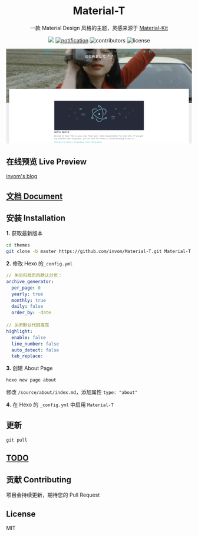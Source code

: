 <h1 align="center">Material-T</h1>

<p align="center">一款 Material Design 风格的主题，灵感来源于 <a href="https://github.com/creativetimofficial/material-kit">Material-Kit</a></p>

<p align="center">
  <a href="https://join.slack.com/t/material-t/shared_invite/enQtNTQ2NjA3OTAzOTQwLWIyNGZlYWE2N2U2ZWEzMzBlNDZlYjQxNmI3NGM2Njk4ODUzYTY2MTdmNzRhYjgyYTY5NGZlOTc2YTk1YTMzNDg"><img src="https://img.shields.io/badge/chat-on%20slack-blueviolet.svg"></a>
  <a href="https://github.com/invom/Material-T/issues?q=is%3Aopen+is%3Aissue+label%3Anotification"><img alt="notification" src="https://img.shields.io/github/issues-raw/invom/Material-T/notification.svg?label=notification&style=flat"></a>
  <img alt="contributors" src="https://img.shields.io/github/contributors/invom/Material-T.svg?style=flat">
  <img alt="license" src="https://img.shields.io/github/license/invom/Material-T.svg?style=flat">
</p>

![screenshot-index](screenshot-index.png)


## 在线预览 Live Preview

[invom's blog](https://invom.cc)

## [文档 Document](http://invom.github.io/Material-T-docs)

## 安装 Installation

**1.** 获取最新版本

```bash
cd themes
git clone -b master https://github.com/invom/Material-T.git Material-T
  ```

**2.** 修改 Hexo 的`_config.yml`

```yml
// 关闭归档页的默认分页：
archive_generator:
  per_page: 0  
  yearly: true
  monthly: true
  daily: false
  order_by: -date

// 关闭默认代码高亮
highlight:
  enable: false
  line_number: false
  auto_detect: false
  tab_replace:
```

**3.** 创建 About Page

```bash
hexo new page about
```

修改 `/source/about/index.md`，添加属性 `type: "about"`

**4.** 在 Hexo 的 `_config.yml` 中启用 `Material-T`

## 更新

`git pull`


## [TODO](https://github.com/invom/Material-T/projects)


## 贡献 Contributing

项目会持续更新，期待您的 Pull Request


## License

MIT

